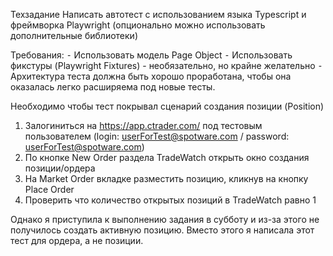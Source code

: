 Техзадание
Написать автотест с использованием языка Typescript и фреймворка Playwright (опционально можно использовать дополнительные библиотеки)

Требования:
⁃ Использовать модель Page Object
⁃ Использовать фикстуры (Playwright Fixtures) - необязательно, но крайне желательно
⁃ Архитектура теста должна быть хорошо проработана, чтобы она оказалась легко расширяема под новые тесты.

Необходимо чтобы тест покрывал сценарий создания позиции (Position)

1.  Залогиниться на https://app.ctrader.com/ под тестовым пользователем (login: userForTest@spotware.com / password: userForTest@spotware.com)
2.  По кнопке New Order раздела TradeWatch открыть окно создания позиции/ордера
3.  На Market Order вкладке разместить позицию, кликнув на кнопку Place Order
4.  Проверить что количество открытых позиций в TradeWatch равно 1

Однако я приступила к выполнению задания в субботу и из-за этого не получилось создать активную позицию.
Вместо этого я написала этот тест для ордера, а не позиции.

